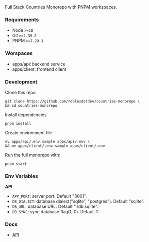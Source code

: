 Fuil Stack Countries Monorepo with PNPM workspaces.

### Requirements

- Node `>=18`
- Git `>=2.39.2`
- PNPM `>=7.29.1`

### Worspaces

- apps/api: backend service
- apps/client: frontend client

### Development

Clone this repo.

```
git clone https://github.com/roblesdotdev/countries-monorepo \
&& cd countries-monorepo
```

Install dependencies

```
pnpm install
```

Create environment file

```
mv apps/api/.env.sample apps/api/.env \
&& mv apps/client/.env.sample apps/client/.env
```

Run the full monorepo with:

```
pnpm start
```

### Env Variables

**API**

- `APP_PORT`: server port. Default "3001".
- `DB_DIALECT`: database dialect("sqlite", "postgres"). Default "sqlite".
- `DB_URL`: database URL. Default "./db.sqlite".
- `DB_SYNC`: sync database flag(1, 0). Default 1.

### Docs

- [API](https://github.com/roblesdotdev/countries-monorepo/blob/main/docs/api.http)
